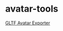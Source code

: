 # avatar-tools

[GLTF Avatar Exporter](https://mml-io.github.io/avatar-tools/main/tools/gltf-avatar-exporter/)
